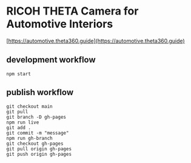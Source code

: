 # RICOH THETA Camera for Automotive Interiors

[https://automotive.theta360.guide](https://automotive.theta360.guide)

## development workflow

`npm start`

## publish workflow

```text
git checkout main
git pull
git branch -D gh-pages
npm run live
git add .
git commit -m "message"
npm run gh-branch
git checkout gh-pages
git pull origin gh-pages
git push origin gh-pages
```
